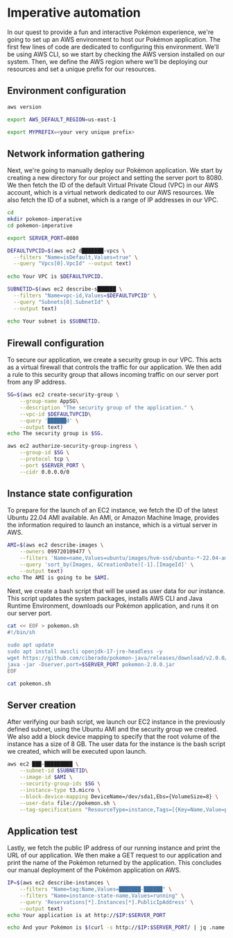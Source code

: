 # Imperative automation

In our quest to provide a fun and interactive Pokémon experience, we're going to set up an AWS environment to host our Pokémon application. The first few lines of code are dedicated to configuring this environment. We'll be using AWS CLI, so we start by checking the AWS version installed on our system. Then, we define the AWS region where we'll be deploying our resources and set a unique prefix for our resources.

## Environment configuration

```bash
aws version
```

```bash
export AWS_DEFAULT_REGION=us-east-1
```

```bash
export MYPREFIX=<your very unique prefix>
```

## Network information gathering

Next, we're going to manually deploy our Pokémon application. We start by creating a new directory for our project and setting the server port to 8080. We then fetch the ID of the default Virtual Private Cloud (VPC) in our AWS account, which is a virtual network dedicated to our AWS resources. We also fetch the ID of a subnet, which is a range of IP addresses in our VPC.

```bash
cd
mkdir pokemon-imperative
cd pokemon-imperative
```

```bash
export SERVER_PORT=8080
```

```bash
DEFAULTVPCID=$(aws ec2 d███████-vpcs \
  --filters "Name=isDefault,Values=true" \
  --query "Vpcs[0].VpcId" --output text)
  
echo Your VPC is $DEFAULTVPCID.
```

```bash
SUBNETID=$(aws ec2 describe-s██████ \
  --filters "Name=vpc-id,Values=$DEFAULTVPCID" \
  --query "Subnets[0].SubnetId" \
  --output text)
  
echo Your subnet is $SUBNETID.
```

## Firewall configuration

To secure our application, we create a security group in our VPC. This acts as a virtual firewall that controls the traffic for our application. We then add a rule to this security group that allows incoming traffic on our server port from any IP address.

```bash
SG=$(aws ec2 create-security-group \
    --group-name AppSG\
    --description "The security group of the application." \
    --vpc-id $DEFAULTVPCID\
    --query '██████d' \
    --output text)
echo The security group is $SG.
```

```bash
aws ec2 authorize-security-group-ingress \
    --group-id $SG \
    --protocol tcp \
    --port $SERVER_PORT \
    --cidr 0.0.0.0/0
```

## Instance state configuration

To prepare for the launch of an EC2 instance, we fetch the ID of the latest Ubuntu 22.04 AMI available. An AMI, or Amazon Machine Image, provides the information required to launch an instance, which is a virtual server in AWS.

```bash
AMI=$(aws ec2 describe-images \
    --owners 099720109477 \
    --filters 'Name=name,Values=ubuntu/images/hvm-ssd/ubuntu-*-22.04-amd64-server-*' 'Name=state,Values=available' \
    --query 'sort_by(Images, &CreationDate)[-1].[ImageId]' \
    --output text)
echo The AMI is going to be $AMI.
```

Next, we create a bash script that will be used as user data for our instance. This script updates the system packages, installs AWS CLI and Java Runtime Environment, downloads our Pokémon application, and runs it on our server port.

```bash
cat << EOF > pokemon.sh
#!/bin/sh
 
sudo apt update
sudo apt install awscli openjdk-17-jre-headless -y
wget https://github.com/ciberado/pokemon-java/releases/download/v2.0.0/pokemon-2.0.0.jar
java -jar -Dserver.port=$SERVER_PORT pokemon-2.0.0.jar
EOF
```

```bash
cat pokemon.sh
```

## Server creation

After verifying our bash script, we launch our EC2 instance in the previously defined subnet, using the Ubuntu AMI and the security group we created. We also add a block device mapping to specify that the root volume of the instance has a size of 8 GB. The user data for the instance is the bash script we created, which will be executed upon launch.

```bash
aws ec2 ███-█████████ \
    --subnet-id $SUBNETID\
    --image-id $AMI \
    --security-group-ids $SG \
    --instance-type t3.micro \
    --block-device-mapping DeviceName=/dev/sda1,Ebs={VolumeSize=8} \
    --user-data file://pokemon.sh \
    --tag-specifications "ResourceType=instance,Tags=[{Key=Name,Value=pokemon-server},{Key=App,Value=Pokemon}]"
```

## Application test

Lastly, we fetch the public IP address of our running instance and print the URL of our application. We then make a GET request to our application and print the name of the Pokémon returned by the application. This concludes our manual deployment of the Pokémon application on AWS.

```bash
IP=$(aws ec2 describe-instances \
    --filters "Name=tag:Name,Values=███████-██████" \
	--filters "Name=instance-state-name,Values=running" \
    --query 'Reservations[*].Instances[*].PublicIpAddress' \
    --output text)
echo Your application is at http://$IP:$SERVER_PORT
```

```bash
echo And your Pokémon is $(curl -s http://$IP:$SERVER_PORT/ | jq .name -r).
```
